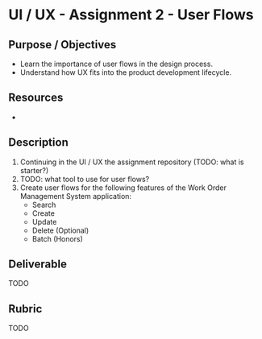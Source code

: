 # UI / UX - Assignment 2 - User Flows

## Purpose / Objectives

- Learn the importance of user flows in the design process. 
- Understand how UX fits into the product development lifecycle. 

## Resources

- []()


## Description

1. Continuing in the UI / UX the assignment repository (TODO: what is starter?)
2. TODO: what tool to use for user flows?
2. Create user flows for the following features of the Work Order Management System application:
    - Search
    - Create
    - Update
    - Delete (Optional)
    - Batch (Honors)


## Deliverable

TODO

## Rubric 

TODO
